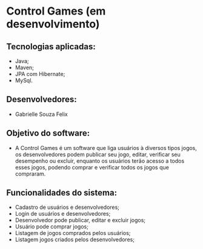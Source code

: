 # Control Games (em desenvolvimento)
## Tecnologias aplicadas:
* Java;
* Maven;
* JPA com Hibernate;
* MySql.
## Desenvolvedores:
* Gabrielle Souza Felix
## Objetivo do software:
* A Control Games é um software que liga usuários à diversos tipos jogos, os desenvolvedores podem publicar seu jogo, editar, verificar seu desempenho ou excluir, enquanto os usuários terão acesso a todos esses jogos, podendo comprar e verificar todos os jogos que compraram.
## Funcionalidades do sistema:
* Cadastro de usuários e desenvolvedores;
* Login de usuários e desenvolvedores;
* Desenvolvedor pode publicar, editar e excluir jogos;
* Usuário pode comprar jogos;
* Listagem de jogos comprados pelos usuários;
* Listagem jogos criados pelos desenvolvedores;
